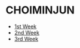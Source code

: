 # CHOIMINJUN
- [1st  Week](https://velours1.github.io/CHOIMINJUN/first.html "1주차 과제")<br>
- [2nd  Week](https://velours1.github.io/CHOIMINJUN/second.html "2주차 과제")<br>
- [3rd  Week](https://velours1.github.io/CHOIMINJUN/third.html "3주차 과제")<br>
